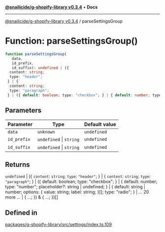 [**@snailicide/g-shopify-library v0.3.4**](../README.md) • **Docs**

---

[@snailicide/g-shopify-library v0.3.4](../README.md) / parseSettingsGroup

# Function: parseSettingsGroup()

```ts
function parseSettingsGroup(
   data,
   id_prefix,
   id_suffix): undefined | ({
  content: string;
  type: "header";
 } | {
  content: string;
  type: "paragraph";
 } | ({ default: boolean; type: "checkbox"; } | { default: number; type: "number"; placeholder?: string | undefined; } | { default: string | number; options: { value: string; label: string; }[]; type: "radio"; } | ... 20 more ... | { ...; }) & { ...; })[]
```

## Parameters

| Parameter   | Type                    | Default value |
| ----------- | ----------------------- | ------------- |
| `data`      | `unknown`               | `undefined`   |
| `id_prefix` | `undefined` \| `string` | `undefined`   |
| `id_suffix` | `undefined` \| `string` | `undefined`   |

## Returns

`undefined` | (\{ `content`: `string`; `type`: `"header"`; } | \{ `content`:
`string`; `type`: `"paragraph"`; } | (\{ default: boolean; type: "checkbox"; } |
\{ default: number; type: "number"; placeholder?: string | undefined; } | \{
default: string | number; options: \{ value: string; label: string; }\[]; type:
"radio"; } | ... 20 more ... | \{ ...; }) & \{ ...; })\[]

## Defined in

[packages/g-shopify-library/src/settings/index.ts:109](https://github.com/gbtunney/snailicide-monorepo/blob/master/packages/g-shopify-library/src/settings/index.ts#L109)

